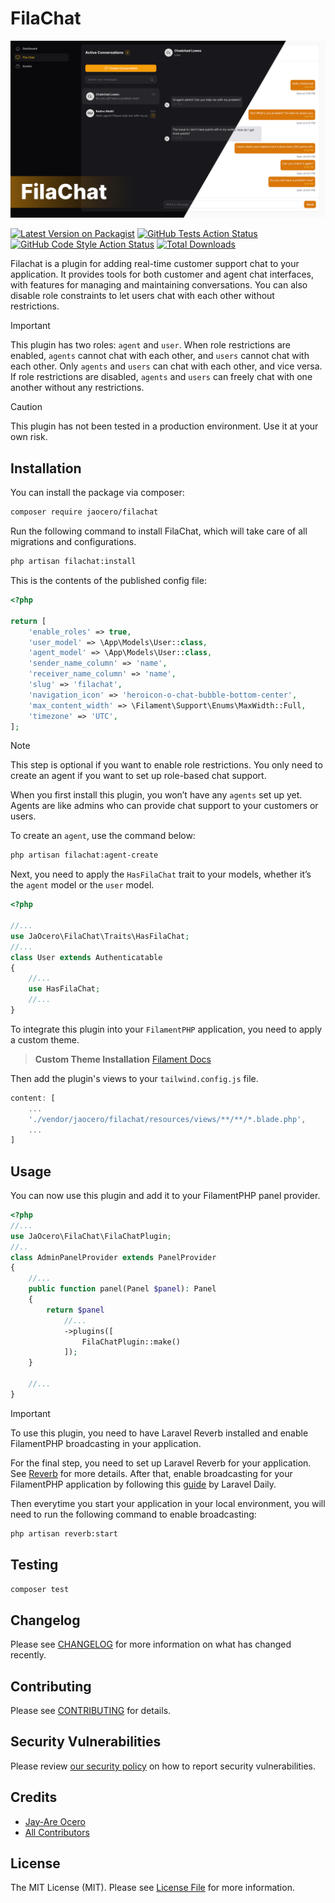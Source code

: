 # FilaChat

<div class="filament-hidden">
    
![Header](https://raw.githubusercontent.com/199ocero/filachat/main/art/jaocero-filachat.jpg)

</div>

[![Latest Version on Packagist](https://img.shields.io/packagist/v/jaocero/filachat.svg?style=flat-square)](https://packagist.org/packages/jaocero/filachat)
[![GitHub Tests Action Status](https://img.shields.io/github/actions/workflow/status/199ocero/filachat/run-tests.yml?branch=main&label=tests&style=flat-square)](https://github.com/199ocero/filachat/actions?query=workflow%3Arun-tests+branch%3Amain)
[![GitHub Code Style Action Status](https://img.shields.io/github/actions/workflow/status/199ocero/filachat/fix-php-code-style-issues.yml?branch=main&label=code%20style&style=flat-square)](https://github.com/199ocero/filachat/actions?query=workflow%3A"Fix+PHP+code+styling"+branch%3Amain)
[![Total Downloads](https://img.shields.io/packagist/dt/jaocero/filachat.svg?style=flat-square)](https://packagist.org/packages/jaocero/filachat)


Filachat is a plugin for adding real-time customer support chat to your application. It provides tools for both customer and agent chat interfaces, with features for managing and maintaining conversations. You can also disable role constraints to let users chat with each other without restrictions.

> [!IMPORTANT]  
> This plugin has two roles: `agent` and `user`. When role restrictions are enabled, `agents` cannot chat with each other, and `users` cannot chat with each other. Only `agents` and `users` can chat with each other, and vice versa. If role restrictions are disabled, `agents` and `users` can freely chat with one another without any restrictions.

> [!CAUTION]
> This plugin has not been tested in a production environment. Use it at your own risk.

## Installation

You can install the package via composer:

```bash
composer require jaocero/filachat
```

Run the following command to install FilaChat, which will take care of all migrations and configurations.

```bash
php artisan filachat:install
```

This is the contents of the published config file:

```php
<?php

return [
    'enable_roles' => true,
    'user_model' => \App\Models\User::class,
    'agent_model' => \App\Models\User::class,
    'sender_name_column' => 'name',
    'receiver_name_column' => 'name',
    'slug' => 'filachat',
    'navigation_icon' => 'heroicon-o-chat-bubble-bottom-center',
    'max_content_width' => \Filament\Support\Enums\MaxWidth::Full,
    'timezone' => 'UTC',
];

```

> [!NOTE]  
> This step is optional if you want to enable role restrictions. You only need to create an agent if you want to set up role-based chat support.

When you first install this plugin, you won’t have any `agents` set up yet. Agents are like admins who can provide chat support to your customers or users. 

To create an `agent`, use the command below:

```bash
php artisan filachat:agent-create
```

Next, you need to apply the `HasFilaChat` trait to your models, whether it’s the `agent` model or the `user` model.

```php
<?php

//...
use JaOcero\FilaChat\Traits\HasFilaChat;
//...
class User extends Authenticatable
{
    //...
    use HasFilaChat;
    //...
}
```

To integrate this plugin into your `FilamentPHP` application, you need to apply a custom theme.

> **Custom Theme Installation**
> [Filament Docs](https://filamentphp.com/docs/3.x/panels/themes#creating-a-custom-theme)

Then add the plugin's views to your `tailwind.config.js` file.

```js
content: [
    ...
    './vendor/jaocero/filachat/resources/views/**/**/*.blade.php',
    ...
]
```

## Usage
You can now use this plugin and add it to your FilamentPHP panel provider.
```php
<?php
//...
use JaOcero\FilaChat\FilaChatPlugin;
//..
class AdminPanelProvider extends PanelProvider
{
    //...
    public function panel(Panel $panel): Panel
    {
        return $panel
            //...
            ->plugins([
                FilaChatPlugin::make()
            ]);
    }

    //...
}
```

> [!IMPORTANT]  
> To use this plugin, you need to have Laravel Reverb installed and enable FilamentPHP broadcasting in your application.

For the final step, you need to set up Laravel Reverb for your application. See [Reverb](https://laravel.com/docs/11.x/reverb) for more details. After that, enable broadcasting for your FilamentPHP application by following this [guide](https://laraveldaily.com/post/configure-laravel-reverb-filament-broadcasting) by Laravel Daily.

Then everytime you start your application in your local environment, you will need to run the following command to enable broadcasting:

```bash
php artisan reverb:start
```

## Testing

```bash
composer test
```

## Changelog

Please see [CHANGELOG](CHANGELOG.md) for more information on what has changed recently.

## Contributing

Please see [CONTRIBUTING](.github/CONTRIBUTING.md) for details.

## Security Vulnerabilities

Please review [our security policy](../../security/policy) on how to report security vulnerabilities.

## Credits

- [Jay-Are Ocero](https://github.com/199ocero)
- [All Contributors](../../contributors)

## License

The MIT License (MIT). Please see [License File](LICENSE.md) for more information.
